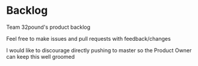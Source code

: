 # Backlog
Team 32pound's product backlog

Feel free to make issues and pull requests with feedback/changes

I would like to discourage directly pushing to master so the Product Owner can keep this well groomed

